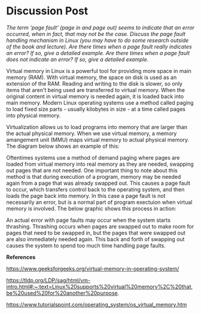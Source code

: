 # Discussion Post

*The term ‘page fault’ (page in and page out) seems to indicate that an error occurred, when in fact, that may not be the case. Discuss the page fault handling mechanism in Linux (you may have to do some research outside of the book and lecture). Are there times when a page fault really indicates an error? If so, give a detailed example. Are there times when a page fault does not indicate an error? If so, give a detailed example.*

Virtual memory in Linux is a powerful tool for providing more space in main memory (RAM).  With virtual memory, the space on disk is used as an extension of the RAM. Reading and writing to the disk is slower, so only items that aren't being used are transferred to virtual memory.  When the original content in virtual memory is needed again, it is loaded back into main memory.  Modern Linux operating systems use a method called paging to load fixed size parts - usually kilobytes in size - at a time called pages into physical memory.

Virtualization allows us to load programs into memory that are larger than the actual physical memory. When we use virtual memory, a memory amangement unit (MMU) maps virtual memory to actual physical memory. The diagram below shows an example of this:

Oftentimes systems use a method of demand paging where pages are loaded from virtual memory into real memory as they are needed, swapping out pages that are not needed. One important thing to note about this method is that during execution of a program, memory may be needed again from a page that was already swapped out. This causes a page fault to occur, which transfers control back to the operating system, and then loads the page back into memory. In this case a page fault is not necessarily an error, but is a normal part of program exectuion when virtual memory is involved.  The below graphic shows this process in action:

An actual error with page faults may occur when the system starts thrashing. Thrashing occurs when pages are swapped out to make room for pages that need to be swapped in, but the pages that were swapped out are also immediately needed again. This back and forth of swapping out causes the system to spend too much time handling page faults.

**References**

https://www.geeksforgeeks.org/virtual-memory-in-operating-system/

https://tldp.org/LDP/sag/html/vm-intro.html#:~:text=Linux%20supports%20virtual%20memory%2C%20that,be%20used%20for%20another%20purpose.

https://www.tutorialspoint.com/operating_system/os_virtual_memory.htm